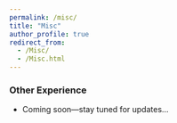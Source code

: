 ```yaml
---
permalink: /misc/
title: "Misc"
author_profile: true
redirect_from: 
  - /Misc/
  - /Misc.html
---
```




### Other Experience

- Coming soon—stay tuned for updates…
